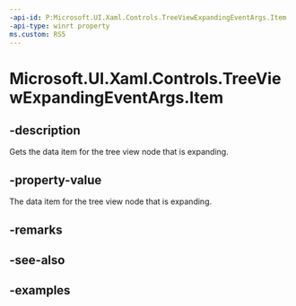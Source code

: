 ```yaml
---
-api-id: P:Microsoft.UI.Xaml.Controls.TreeViewExpandingEventArgs.Item
-api-type: winrt property
ms.custom: RS5
---
```

<!-- Property syntax.
public object Item { get; }
-->

# Microsoft.UI.Xaml.Controls.TreeViewExpandingEventArgs.Item


## -description

Gets the data item for the tree view node that is expanding.


## -property-value

The data item for the tree view node that is expanding.


## -remarks


## -see-also


## -examples


